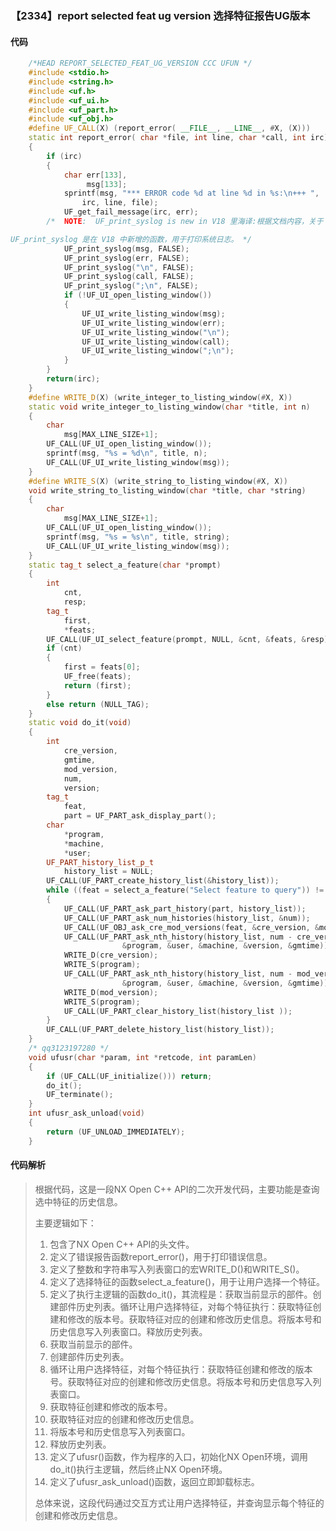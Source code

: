 ### 【2334】report selected feat ug version 选择特征报告UG版本

#### 代码

```cpp
    /*HEAD REPORT_SELECTED_FEAT_UG_VERSION CCC UFUN */  
    #include <stdio.h>  
    #include <string.h>  
    #include <uf.h>  
    #include <uf_ui.h>  
    #include <uf_part.h>  
    #include <uf_obj.h>  
    #define UF_CALL(X) (report_error( __FILE__, __LINE__, #X, (X)))  
    static int report_error( char *file, int line, char *call, int irc)  
    {  
        if (irc)  
        {  
            char err[133],  
                 msg[133];  
            sprintf(msg, "*** ERROR code %d at line %d in %s:\n+++ ",  
                irc, line, file);  
            UF_get_fail_message(irc, err);  
        /*  NOTE:  UF_print_syslog is new in V18 里海译:根据文档内容，关于 UF_print_syslog 的翻译如下：

UF_print_syslog 是在 V18 中新增的函数，用于打印系统日志。 */  
            UF_print_syslog(msg, FALSE);  
            UF_print_syslog(err, FALSE);  
            UF_print_syslog("\n", FALSE);  
            UF_print_syslog(call, FALSE);  
            UF_print_syslog(";\n", FALSE);  
            if (!UF_UI_open_listing_window())  
            {  
                UF_UI_write_listing_window(msg);  
                UF_UI_write_listing_window(err);  
                UF_UI_write_listing_window("\n");  
                UF_UI_write_listing_window(call);  
                UF_UI_write_listing_window(";\n");  
            }  
        }  
        return(irc);  
    }  
    #define WRITE_D(X) (write_integer_to_listing_window(#X, X))  
    static void write_integer_to_listing_window(char *title, int n)  
    {  
        char  
            msg[MAX_LINE_SIZE+1];  
        UF_CALL(UF_UI_open_listing_window());  
        sprintf(msg, "%s = %d\n", title, n);  
        UF_CALL(UF_UI_write_listing_window(msg));  
    }  
    #define WRITE_S(X) (write_string_to_listing_window(#X, X))  
    void write_string_to_listing_window(char *title, char *string)  
    {  
        char  
            msg[MAX_LINE_SIZE+1];  
        UF_CALL(UF_UI_open_listing_window());  
        sprintf(msg, "%s = %s\n", title, string);  
        UF_CALL(UF_UI_write_listing_window(msg));  
    }  
    static tag_t select_a_feature(char *prompt)  
    {  
        int  
            cnt,  
            resp;  
        tag_t  
            first,  
            *feats;  
        UF_CALL(UF_UI_select_feature(prompt, NULL, &cnt, &feats, &resp));  
        if (cnt)  
        {  
            first = feats[0];  
            UF_free(feats);  
            return (first);  
        }  
        else return (NULL_TAG);  
    }  
    static void do_it(void)  
    {  
        int  
            cre_version,  
            gmtime,  
            mod_version,  
            num,  
            version;  
        tag_t  
            feat,  
            part = UF_PART_ask_display_part();  
        char  
            *program,  
            *machine,  
            *user;  
        UF_PART_history_list_p_t  
            history_list = NULL;  
        UF_CALL(UF_PART_create_history_list(&history_list));  
        while ((feat = select_a_feature("Select feature to query")) != NULL_TAG)  
        {  
            UF_CALL(UF_PART_ask_part_history(part, history_list));  
            UF_CALL(UF_PART_ask_num_histories(history_list, &num));  
            UF_CALL(UF_OBJ_ask_cre_mod_versions(feat, &cre_version, &mod_version));  
            UF_CALL(UF_PART_ask_nth_history(history_list, num - cre_version,  
                         &program, &user, &machine, &version, &gmtime));  
            WRITE_D(cre_version);  
            WRITE_S(program);  
            UF_CALL(UF_PART_ask_nth_history(history_list, num - mod_version,  
                         &program, &user, &machine, &version, &gmtime));  
            WRITE_D(mod_version);  
            WRITE_S(program);  
            UF_CALL(UF_PART_clear_history_list(history_list ));  
        }  
        UF_CALL(UF_PART_delete_history_list(history_list));  
    }  
    /* qq3123197280 */  
    void ufusr(char *param, int *retcode, int paramLen)  
    {  
        if (UF_CALL(UF_initialize())) return;  
        do_it();  
        UF_terminate();  
    }  
    int ufusr_ask_unload(void)  
    {  
        return (UF_UNLOAD_IMMEDIATELY);  
    }

```

#### 代码解析

> 根据代码，这是一段NX Open C++ API的二次开发代码，主要功能是查询选中特征的历史信息。
>
> 主要逻辑如下：
>
> 1. 包含了NX Open C++ API的头文件。
> 2. 定义了错误报告函数report_error()，用于打印错误信息。
> 3. 定义了整数和字符串写入列表窗口的宏WRITE_D()和WRITE_S()。
> 4. 定义了选择特征的函数select_a_feature()，用于让用户选择一个特征。
> 5. 定义了执行主逻辑的函数do_it()，其流程是：获取当前显示的部件。创建部件历史列表。循环让用户选择特征，对每个特征执行：获取特征创建和修改的版本号。获取特征对应的创建和修改历史信息。将版本号和历史信息写入列表窗口。释放历史列表。
> 6. 获取当前显示的部件。
> 7. 创建部件历史列表。
> 8. 循环让用户选择特征，对每个特征执行：获取特征创建和修改的版本号。获取特征对应的创建和修改历史信息。将版本号和历史信息写入列表窗口。
> 9. 获取特征创建和修改的版本号。
> 10. 获取特征对应的创建和修改历史信息。
> 11. 将版本号和历史信息写入列表窗口。
> 12. 释放历史列表。
> 13. 定义了ufusr()函数，作为程序的入口，初始化NX Open环境，调用do_it()执行主逻辑，然后终止NX Open环境。
> 14. 定义了ufusr_ask_unload()函数，返回立即卸载标志。
>
> 总体来说，这段代码通过交互方式让用户选择特征，并查询显示每个特征的创建和修改历史信息。
>
